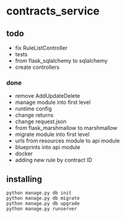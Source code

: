 # contracts_service

## todo
- fix RuleListController
- tests
- from flask_sqlalchemy to sqlalchemy
- create controllers

### done
- remove AddUpdateDelete
- manage module into first level
- runtime config
- change returns
- change request.json
- from flask_marshmallow to marshmallow
- migrate module into first level
- urls from resources module to api module
- blueprints into api module
- docker
- adding new rule by contract ID

## installing
`python manage.py db init`  
`python manage.py db migrate`  
`python manage.py db upgrade`  
`python manage.py runserver`